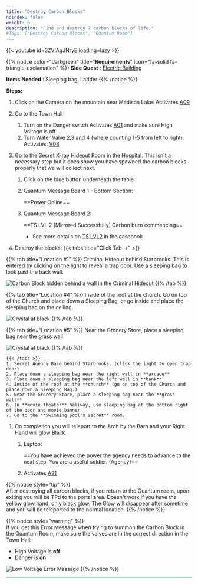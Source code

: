 ```yaml
---
title: "Destroy Carbon Blocks"
noindex: false
weight: 6
description: "Find and destroy 7 carbon blocks of life."
#Tags: ["Destroy Carbon Blocks", "Quantum Room"]
---
```



{{< youtube id=3ZVlAgJNryE loading=lazy >}}

{{% notice color="darkgreen" title="**Requirements**" icon="fa-solid fa-triangle-exclamation"  %}}
**Side Quest** : [Electric Building](/lore/quests/electric_building)

**Items Needed** : Sleeping bag, Ladder
{{% /notice %}}





**Steps:**

1. Click on the Camera on the mountain near Madison Lake: Activates [A09](/casebook/light_panel#a09)
1. Go to the Town Hall
	1. Turn on the Danger switch Activates [A01](/casebook/light_panel#a01) and make sure High Voltage is off
	2. Turn Water Valve 2,3 and 4 (where counting 1-5 from left to right): Activates: [V08](/casebook/light_panel#v08)
1. Go to the Secret X-ray Hideout Room in the Hospital. This isn't a necessary step but it does show you have spawned the carbon blocks properly that we will collect next.
	1. Click on the blue button underneath the table
	1. Quantum Message Board 1 - Bottom Section: 
			
		==Power Online==
	1. Quantum Message Board 2: 
			
		==TS LVL 2 [Mirrored Successfully] Carbon burn commencing==
		- See more details on [TS LVL2](casebook/interesting/top_secret_level/#ts-lvl2) in the casebook

1. Destroy the blocks: 
	{{< tabs title="Click Tab ->" >}}

{{% tab title="Location #1" %}}
Criminal Hideout behind Starbrooks. This is entered by clicking on the light to reveal a trap door.
Use a sleeping bag to look past the back wall.

![Carbon Block hidden behind a wall in the Criminal Hideout](/images/bh/carbon_block_criminal_base.jpg)
{{% /tab %}}

{{% tab title="Location #4" %}}
Inside of the roof at the church. Go on top of the Church and place down a Sleeping Bag, or go inside and place the sleeping bag on the ceiling.
 
![Crystal at black](/images/bh/carbon_block_church_roof.jpg)
{{% /tab %}}

{{% tab title="Location #5" %}}
Near the Grocery Store, place a sleeping bag near the grass wall
 
![Crystal at black](/images/bh/carbon_block_green_wall.jpg)
{{% /tab %}}

	{{< /tabs >}}
	1. Secret Agency Base behind Starbrooks. (click the light to open trap door)
	2. Place down a sleeping bag near the right wall in **arcade**
	3. Place down a sleeping bag near the left wall in **bank**
	4. Inside of the roof at the **church** (go on top of the Church and place down a Sleeping Bag.)
	5. Near the Grocery Store, place a sleeping bag near the **grass wall**
	6. In **movie theater** hallway, use sleeping bag at the bottom right of the door and movie banner
	7. Go to the **Swimming pool's secret** room.
1. On completion you will teleport to the Arch by the Barn and your Right Hand will glow Black
	1. Laptop:
	
		==You have achieved the power the agency needs to advance to the next step. You are a useful soldier. (Agency)==
	2. Activates [A21](/casebook/light_panel#a21)


{{% notice style="tip" %}}	
After destroying all carbon blocks, if you return to the Quantum room, upon exiting you will be TPd to the portal area. Doesn't work if you have the yellow glow hand, only black glow. The Glow will disappear after sometime and you will be teleported to the normal location.
{{% /notice %}}

{{% notice style="warning" %}}	
If you get this Error Message when trying to summon the Carbon Block in the Quantum Room, make sure the valves are in the correct direction in the Town Hall:
- High Voltage is **off**
- Danger is **on**

![Low Voltage Error Msssage](/images/bh/carbon_block_low_voltage.jpg)
{{% /notice %}}	

<hr style="background-color: #28b44c" size=8>
